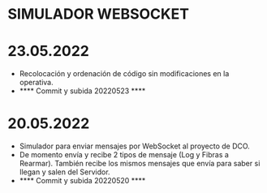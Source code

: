 # SIMULADOR WEBSOCKET

# 23.05.2022
<ul>
    <li>Recolocación y ordenación de código sin modificaciones en la operativa.</li>
    <li>**** Commit y subida 20220523 ****</li>
</ul>

# 20.05.2022
<ul>
    <li>Simulador para enviar mensajes por WebSocket al proyecto de DCO.</li>
    <li>De momento envía y recibe 2 tipos de mensaje (Log y Fibras a Rearmar). También recibe los mismos mensajes que envía para saber si llegan y salen del Servidor.</li>
    <li>**** Commit y subida 20220520 ****</li>
</ul>



```